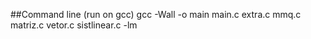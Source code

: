 
##Command line (run on gcc)
gcc -Wall -o main main.c extra.c mmq.c matriz.c vetor.c sistlinear.c -lm